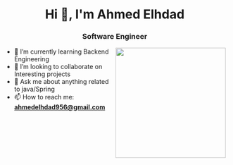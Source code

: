 <h1 align="center">Hi 👋,  I'm Ahmed Elhdad</h1>
<h3 align="center">Software Engineer</h3>

<img align="right" src="https://user-images.githubusercontent.com/63050133/156676671-d5b2e362-97d4-4404-9447-dd71ddfea82f.gif" width = 250px/>



- 🌱 I’m currently learning Backend Engineering
- 👯 I’m looking to collaborate on Interesting projects
- 💬 Ask me about anything related to java/Spring 
- 📫 How to reach me: **ahmedelhdad956@gmail.com**


